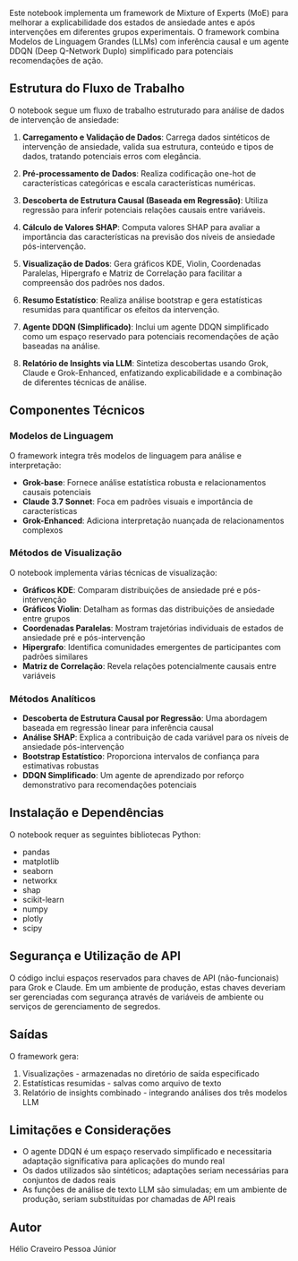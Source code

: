Este notebook implementa um framework de Mixture of Experts (MoE) para melhorar a explicabilidade dos estados de ansiedade antes e após intervenções em diferentes grupos experimentais. O framework combina Modelos de Linguagem Grandes (LLMs) com inferência causal e um agente DDQN (Deep Q-Network Duplo) simplificado para potenciais recomendações de ação.

## Estrutura do Fluxo de Trabalho

O notebook segue um fluxo de trabalho estruturado para análise de dados de intervenção de ansiedade:

1. **Carregamento e Validação de Dados**: Carrega dados sintéticos de intervenção de ansiedade, valida sua estrutura, conteúdo e tipos de dados, tratando potenciais erros com elegância.

2. **Pré-processamento de Dados**: Realiza codificação one-hot de características categóricas e escala características numéricas.

3. **Descoberta de Estrutura Causal (Baseada em Regressão)**: Utiliza regressão para inferir potenciais relações causais entre variáveis.

4. **Cálculo de Valores SHAP**: Computa valores SHAP para avaliar a importância das características na previsão dos níveis de ansiedade pós-intervenção.

5. **Visualização de Dados**: Gera gráficos KDE, Violin, Coordenadas Paralelas, Hipergrafo e Matriz de Correlação para facilitar a compreensão dos padrões nos dados.

6. **Resumo Estatístico**: Realiza análise bootstrap e gera estatísticas resumidas para quantificar os efeitos da intervenção.

7. **Agente DDQN (Simplificado)**: Inclui um agente DDQN simplificado como um espaço reservado para potenciais recomendações de ação baseadas na análise.

8. **Relatório de Insights via LLM**: Sintetiza descobertas usando Grok, Claude e Grok-Enhanced, enfatizando explicabilidade e a combinação de diferentes técnicas de análise.

## Componentes Técnicos

### Modelos de Linguagem

O framework integra três modelos de linguagem para análise e interpretação:

- **Grok-base**: Fornece análise estatística robusta e relacionamentos causais potenciais
- **Claude 3.7 Sonnet**: Foca em padrões visuais e importância de características
- **Grok-Enhanced**: Adiciona interpretação nuançada de relacionamentos complexos

### Métodos de Visualização

O notebook implementa várias técnicas de visualização:

- **Gráficos KDE**: Comparam distribuições de ansiedade pré e pós-intervenção
- **Gráficos Violin**: Detalham as formas das distribuições de ansiedade entre grupos
- **Coordenadas Paralelas**: Mostram trajetórias individuais de estados de ansiedade pré e pós-intervenção
- **Hipergrafo**: Identifica comunidades emergentes de participantes com padrões similares
- **Matriz de Correlação**: Revela relações potencialmente causais entre variáveis

### Métodos Analíticos

- **Descoberta de Estrutura Causal por Regressão**: Uma abordagem baseada em regressão linear para inferência causal
- **Análise SHAP**: Explica a contribuição de cada variável para os níveis de ansiedade pós-intervenção
- **Bootstrap Estatístico**: Proporciona intervalos de confiança para estimativas robustas
- **DDQN Simplificado**: Um agente de aprendizado por reforço demonstrativo para recomendações potenciais

## Instalação e Dependências

O notebook requer as seguintes bibliotecas Python:
- pandas
- matplotlib
- seaborn
- networkx
- shap
- scikit-learn
- numpy
- plotly
- scipy

## Segurança e Utilização de API

O código inclui espaços reservados para chaves de API (não-funcionais) para Grok e Claude. Em um ambiente de produção, estas chaves deveriam ser gerenciadas com segurança através de variáveis de ambiente ou serviços de gerenciamento de segredos.

## Saídas

O framework gera:

1. Visualizações - armazenadas no diretório de saída especificado
2. Estatísticas resumidas - salvas como arquivo de texto
3. Relatório de insights combinado - integrando análises dos três modelos LLM

## Limitações e Considerações

- O agente DDQN é um espaço reservado simplificado e necessitaria adaptação significativa para aplicações do mundo real
- Os dados utilizados são sintéticos; adaptações seriam necessárias para conjuntos de dados reais
- As funções de análise de texto LLM são simuladas; em um ambiente de produção, seriam substituídas por chamadas de API reais


## Autor

Hélio Craveiro Pessoa Júnior
